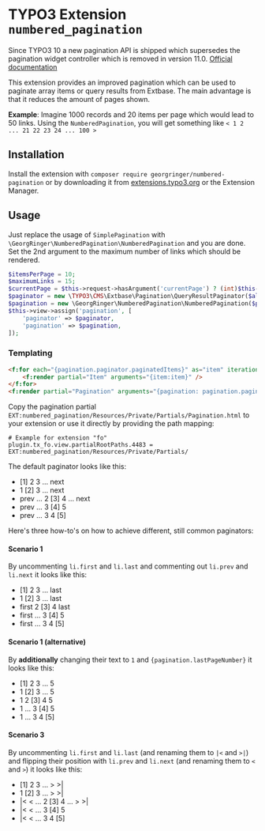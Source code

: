 # TYPO3 Extension `numbered_pagination`

Since TYPO3 10 a new pagination API is shipped which supersedes the pagination widget controller which is removed in version 11.0.
[Official documentation](https://docs.typo3.org/m/typo3/reference-coreapi/main/en-us/ApiOverview/Pagination/Index.html)

This extension provides an improved pagination which can be used to paginate array items or query results from Extbase.
The main advantage is that it reduces the amount of pages shown.

**Example**: Imagine 1000 records and 20 items per page which would lead to 50 links.
Using the `NumberedPagination`, you will get something like `< 1 2 ... 21 22 23 24 ... 100 >`

## Installation

Install the extension with `composer require georgringer/numbered-pagination` or by downloading it
from [extensions.typo3.org](https://extensions.typo3.org/extension/numbered_pagination/) or the Extension Manager.

## Usage

Just replace the usage of `SimplePagination` with `\GeorgRinger\NumberedPagination\NumberedPagination` and you are done.
Set the 2nd argument to the maximum number of links which should be rendered.

```php
$itemsPerPage = 10;
$maximumLinks = 15;
$currentPage = $this->request->hasArgument('currentPage') ? (int)$this->request->getArgument('currentPage') : 1;
$paginator = new \TYPO3\CMS\Extbase\Pagination\QueryResultPaginator($allItems, $currentPage, $itemsPerPage);
$pagination = new \GeorgRinger\NumberedPagination\NumberedPagination($paginator, $maximumLinks);
$this->view->assign('pagination', [
    'paginator' => $paginator,
    'pagination' => $pagination,
]);
```

### Templating

```html
<f:for each="{pagination.paginator.paginatedItems}" as="item" iteration="iterator">
    <f:render partial="Item" arguments="{item:item}" />
</f:for>
<f:render partial="Pagination" arguments="{pagination: pagination.pagination, paginator: pagination.paginator, actionName: 'listXYZ'}" />
```

Copy the pagination partial `EXT:numbered_pagination/Resources/Private/Partials/Pagination.html` to your extension or use it directly by providing the path mapping:

```typo3_typoscript
# Example for extension "fo"
plugin.tx_fo.view.partialRootPaths.4483 = EXT:numbered_pagination/Resources/Private/Partials/
```

The default paginator looks like this:

* [1] 2 3 … next
* 1 [2] 3 … next
* prev … 2 [3] 4 … next
* prev … 3 [4] 5
* prev … 3 4 [5]

Here's three how-to's on how to achieve different, still common paginators:

#### Scenario 1

By uncommenting `li.first` and `li.last` and commenting out `li.prev` and `li.next` it looks like this:

* [1] 2 3 … last
* 1 [2] 3 … last
* first 2 [3] 4 last
* first … 3 [4] 5
* first … 3 4 [5]

#### Scenario 1 (alternative)

By **additionally** changing their text to `1` and `{pagination.lastPageNumber}` it looks like this:

* [1] 2 3 … 5
* 1 [2] 3 … 5
* 1 2 [3] 4 5
* 1 … 3 [4] 5
* 1 … 3 4 [5]

#### Scenario 3

By uncommenting `li.first` and `li.last` (and renaming them to `|<` and `>|`) and flipping their position with `li.prev` and `li.next` (and renaming them to `<` and `>`) it looks like this:

* [1] 2 3 … > >|
* 1 [2] 3 … > >|
* |< < … 2 [3] 4 … > >|
* |< < … 3 [4] 5
* |< < … 3 4 [5]
